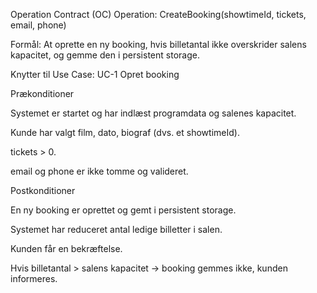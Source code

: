 Operation Contract (OC)
Operation: CreateBooking(showtimeId, tickets, email, phone)

Formål:
At oprette en ny booking, hvis billetantal ikke overskrider salens kapacitet, og gemme den i persistent storage.

Knytter til Use Case: UC-1 Opret booking

Prækonditioner

Systemet er startet og har indlæst programdata og salenes kapacitet.

Kunde har valgt film, dato, biograf (dvs. et showtimeId).

tickets > 0.

email og phone er ikke tomme og valideret.

Postkonditioner

En ny booking er oprettet og gemt i persistent storage.

Systemet har reduceret antal ledige billetter i salen.

Kunden får en bekræftelse.

Hvis billetantal > salens kapacitet → booking gemmes ikke, kunden informeres.